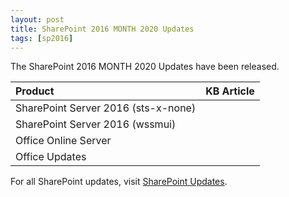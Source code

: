 ```yaml
---
layout: post
title: SharePoint 2016 MONTH 2020 Updates
tags: [sp2016]
---
```


The SharePoint 2016 MONTH 2020 Updates have been released.

|Product | KB Article |
|:--- |--- |
|SharePoint Server 2016 (sts-x-none) | |
|SharePoint Server 2016 (wssmui) | |
|Office Online Server | |
|Office Updates | |

For all SharePoint updates, visit [SharePoint Updates](https://sharepointupdates.com).